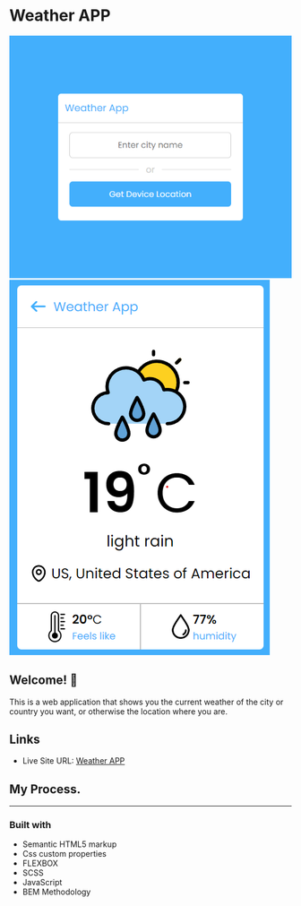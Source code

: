 # Weather APP

![Design preview for Weather App](/icons/screen.png)
![Design preview for Weather App](/icons/screen2.png)

## Welcome! 👋

This is a web application that shows you the current weather of the city or country you want, or otherwise the location where you are.

## Links
* Live Site URL: [Weather APP](https://euphonious-praline-fe7293.netlify.app/)


## My Process.
--- 
### Built with
* Semantic HTML5 markup
* Css custom properties
* FLEXBOX
* SCSS
* JavaScript
* BEM Methodology

